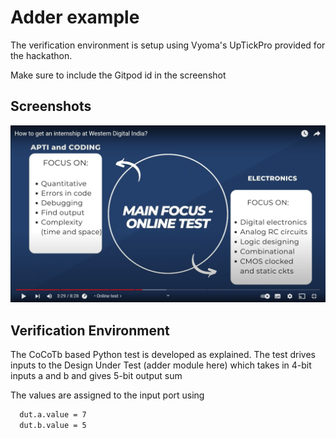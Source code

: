 # Adder example
The verification environment is setup using Vyoma's UpTickPro provided for the hackathon.

Make sure to include the Gitpod id in the screenshot


## Screenshots
![App Screenshot](Screenshot%20(1159).png)


## Verification Environment

The CoCoTb based Python test is developed as explained. The test drives inputs to the Design Under Test (adder module here) which takes in 4-bit inputs a and b and gives 5-bit output sum

The values are assigned to the input port using

```bash
  dut.a.value = 7
  dut.b.value = 5
```


